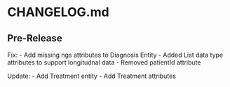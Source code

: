 # CHANGELOG.md

## Pre-Release

Fix:
    - Add missing ngs attributes to Diagnosis Entity
    - Added List data type attributes to support longitudnal data
    - Removed patientId attribute

Update:
    - Add Treatment entity
    - Add Treatment attributes